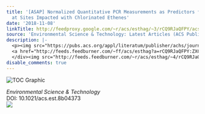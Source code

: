 ```yaml
---
title: '[ASAP] Normalized Quantitative PCR Measurements as Predictors for Ethene Formation
  at Sites Impacted with Chlorinated Ethenes'
date: '2018-11-08'
linkTitle: http://feedproxy.google.com/~r/acs/esthag/~3/rCQ9RJaQFPY/acs.est.8b04373
source: 'Environmental Science & Technology: Latest Articles (ACS Publications)'
description: |-
  <p><img src="https://pubs.acs.org/appl/literatum/publisher/achs/journals/content/esthag/0/esthag.ahead-of-print/acs.est.8b04373/20181107/images/medium/es-2018-04373c_0005.gif" alt="TOC Graphic"/></p><div><cite>Environmental Science & Technology</cite></div><div>DOI: 10.1021/acs.est.8b04373</div><div class="feedflare">
  <a href="http://feeds.feedburner.com/~ff/acs/esthag?a=rCQ9RJaQFPY:ZXCjn3uoNt8:yIl2AUoC8zA"><img src="http://feeds.feedburner.com/~ff/acs/esthag?d=yIl2AUoC8zA" border="0"></img></a>
  </div><img src="http://feeds.feedburner.com/~r/acs/esthag/~4/rCQ9RJaQFPY" height="1" width="1" ...
disable_comments: true
---
```

<p><img src="https://pubs.acs.org/appl/literatum/publisher/achs/journals/content/esthag/0/esthag.ahead-of-print/acs.est.8b04373/20181107/images/medium/es-2018-04373c_0005.gif" alt="TOC Graphic"/></p><div><cite>Environmental Science & Technology</cite></div><div>DOI: 10.1021/acs.est.8b04373</div><div class="feedflare">
<a href="http://feeds.feedburner.com/~ff/acs/esthag?a=rCQ9RJaQFPY:ZXCjn3uoNt8:yIl2AUoC8zA"><img src="http://feeds.feedburner.com/~ff/acs/esthag?d=yIl2AUoC8zA" border="0"></img></a>
</div><img src="http://feeds.feedburner.com/~r/acs/esthag/~4/rCQ9RJaQFPY" height="1" width="1" ...